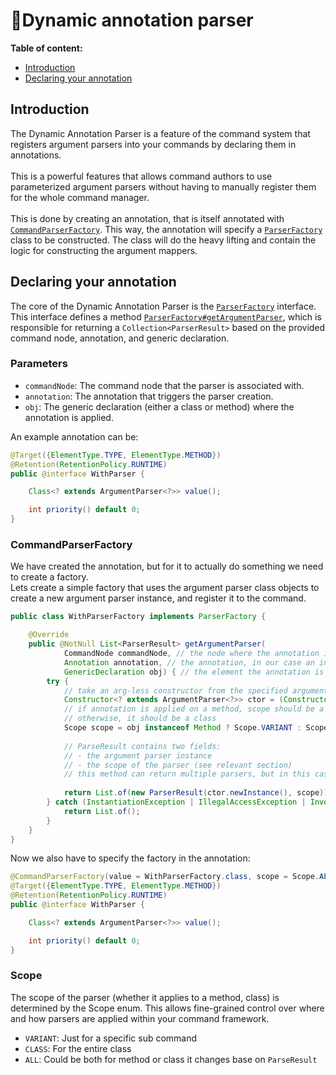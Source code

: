 # 🔄Dynamic annotation parser

**Table of content:**
- [Introduction](#introduction)
- [Declaring your annotation](#declaring-your-annotation)

## Introduction
The Dynamic Annotation Parser is a feature of the command system that registers argument parsers into your commands by declaring them in annotations. \
\
This is a powerful features that allows command authors to use parameterized argument parsers without having to manually register them for the whole command manager. \
\
This is done by creating an annotation, that is itself annotated with [`CommandParserFactory`](https://cocoa-beans.apartium.net/%version%/commands/net/apartium/cocoabeans/commands/parsers/CommandParserFactory.html). This way, the annotation will specify a [`ParserFactory`](https://cocoa-beans.apartium.net/%version%/commands/net/apartium/cocoabeans/commands/parsers/ParserFactory.html) class to be constructed. The class will do the heavy lifting and contain the logic for constructing the argument mappers. 

## Declaring your annotation

The core of the Dynamic Annotation Parser is the [`ParserFactory`](https://cocoa-beans.apartium.net/%version%/commands/net/apartium/cocoabeans/commands/parsers/ParserFactory.html) interface. This interface defines a method [`ParserFactory#getArgumentParser`](https://cocoa-beans.apartium.net/snapshot/commands/net/apartium/cocoabeans/commands/parsers/ParserFactory.html), which is responsible for returning a `Collection<ParserResult>` based on the provided command node, annotation, and generic declaration.
### Parameters
 - `commandNode`: The command node that the parser is associated with.
 - `annotation`: The annotation that triggers the parser creation.
 - `obj`: The generic declaration (either a class or method) where the annotation is applied.

An example annotation can be:
```java
@Target({ElementType.TYPE, ElementType.METHOD})
@Retention(RetentionPolicy.RUNTIME)
public @interface WithParser {

    Class<? extends ArgumentParser<?>> value();

    int priority() default 0;
}
```

### CommandParserFactory
We have created the annotation, but for it to actually do something we need to create a factory. 
\
Lets create a simple factory that uses the argument parser class objects to create a new argument parser instance, and register it to the command.

```java
public class WithParserFactory implements ParserFactory {

    @Override
    public @NotNull List<ParserResult> getArgumentParser(
            CommandNode commandNode, // the node where the annotation is declared
            Annotation annotation, // the annotation, in our case an instance of WithParser
            GenericDeclaration obj) { // the element the annotation is applied to, either class or a method
        try {
            // take an arg-less constructor from the specified argument parser
            Constructor<? extends ArgumentParser<?>> ctor = (Constructor<? extends ArgumentParser<?>>[]) withParser.value().getDeclaredConstructor();
            // if annotation is applied on a method, scope should be a variant
            // otherwise, it should be a class
            Scope scope = obj instanceof Method ? Scope.VARIANT : Scope.CLASS;
            
            // ParseResult contains two fields:
            // - the argument parser instance
            // - the scope of the parser (see relevant section)
            // this method can return multiple parsers, but in this case we only return one
            
            return List.of(new ParserResult(ctor.newInstance(), scope));
        } catch (InstantiationException | IllegalAccessException | InvocationTargetException e) {
            return List.of();
        }
    }
}

```

Now we also have to specify the factory in the annotation:
```java
@CommandParserFactory(value = WithParserFactory.class, scope = Scope.ALL) // <-- This is the factory we just created
@Target({ElementType.TYPE, ElementType.METHOD})
@Retention(RetentionPolicy.RUNTIME)
public @interface WithParser {

    Class<? extends ArgumentParser<?>> value();

    int priority() default 0;
}
```

### Scope
The scope of the parser (whether it applies to a method, class) is determined by the Scope enum. This allows fine-grained control over where and how parsers are applied within your command framework.
 - `VARIANT`: Just for a specific sub command
 - `CLASS`: For the entire class
 - `ALL`: Could be both for method or class it changes base on `ParseResult`